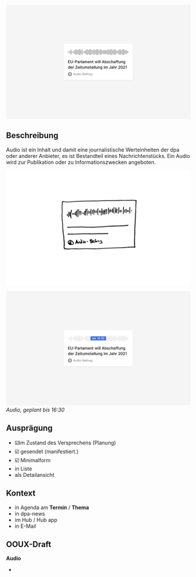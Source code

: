 ![](Cover.png)

## Beschreibung
Audio  ist ein Inhalt und damit eine journalistische Werteinheiten der dpa oder anderer Anbieter, es ist Bestandteil eines Nachrichtenstücks. Ein Audio wird zur Publikation oder zu Informationszwecken angeboten. 

![](Scribble.png)

![](Planned.png)
_Audio, geplant bis 16:30_

## Ausprägung
* ☑️im Zustand des Versprechens (Planung)
* ☑️ gesendet (manifestiert.)
* ☑️ Minimalform
* in Liste 
* als Detailansicht


## Kontext
* in Agenda am **Termin** / **Thema**
* in dpa-news
* im Hub / Hub app
* in E-Mail


## OOUX-Draft

**Audio**

- 


